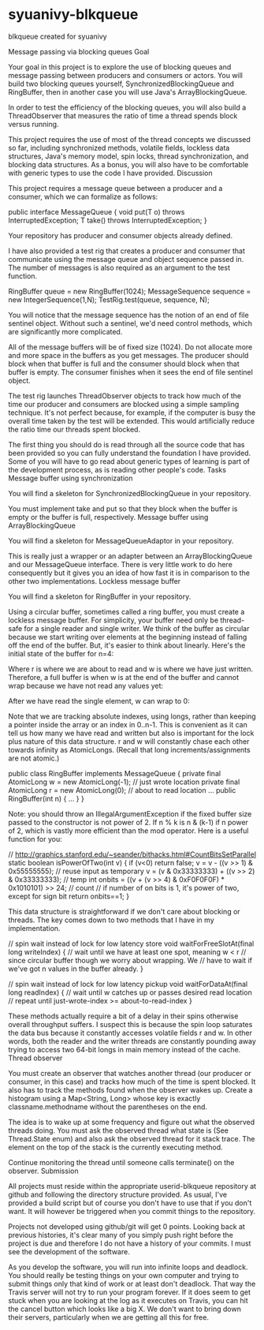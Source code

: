 syuanivy-blkqueue
=================

blkqueue created for syuanivy

Message passing via blocking queues
Goal

Your goal in this project is to explore the use of blocking queues and message passing between producers and consumers or actors. You will build two blocking queues yourself, SynchronizedBlockingQueue and RingBuffer, then in another case you will use Java's ArrayBlockingQueue.

In order to test the efficiency of the blocking queues, you will also build a ThreadObserver that measures the ratio of time a thread spends block versus running.

This project requires the use of most of the thread concepts we discussed so far, including synchronized methods, volatile fields, lockless data structures, Java's memory model, spin locks, thread synchronization, and blocking data structures. As a bonus, you will also have to be comfortable with generic types to use the code I have provided.
Discussion

This project requires a message queue between a producer and a consumer, which we can formalize as follows:

public interface MessageQueue<T> {
    void put(T o) throws InterruptedException;
    T take() throws InterruptedException;
}

Your repository has producer and consumer objects already defined.

I have also provided a test rig that creates a producer and consumer that communicate using the message queue and object sequence passed in. The number of messages is also required as an argument to the test function.

RingBuffer<Integer> queue = new RingBuffer<Integer>(1024);
MessageSequence<Integer> sequence = new IntegerSequence(1,N);
TestRig.test(queue, sequence, N);

You will notice that the message sequence has the notion of an end of file sentinel object. Without such a sentinel, we'd need control methods, which are significantly more complicated.

All of the message buffers will be of fixed size (1024). Do not allocate more and more space in the buffers as you get messages. The producer should block when that buffer is full and the consumer should block when that buffer is empty. The consumer finishes when it sees the end of file sentinel object.

The test rig launches ThreadObserver objects to track how much of the time our producer and consumers are blocked using a simple sampling technique. It's not perfect because, for example, if the computer is busy the overall time taken by the test will be extended. This would artificially reduce the ratio time our threads spent blocked.

The first thing you should do is read through all the source code that has been provided so you can fully understand the foundation I have provided. Some of you will have to go read about generic types of learning is part of the development process, as is reading other people's code.
Tasks
Message buffer using synchronization

You will find a skeleton for SynchronizedBlockingQueue in your repository.

You must implement take and put so that they block when the buffer is empty or the buffer is full, respectively.
Message buffer using ArrayBlockingQueue

You will find a skeleton for MessageQueueAdaptor in your repository.

This is really just a wrapper or an adapter between an ArrayBlockingQueue and our MessageQueue interface. There is very little work to do here consequently but it gives you an idea of how fast it is in comparison to the other two implementations.
Lockless message buffer

You will find a skeleton for RingBuffer in your repository.

Using a circular buffer, sometimes called a ring buffer, you must create a lockless message buffer. For simplicity, your buffer need only be thread-safe for a single reader and single writer. We think of the buffer as circular because we start writing over elements at the beginning instead of falling off the end of the buffer. But, it's easier to think about linearly. Here's the initial state of the buffer for n=4:

Where r is where we are about to read and w is where we have just written. Therefore, a full buffer is when w is at the end of the buffer and cannot wrap because we have not read any values yet:

After we have read the single element, w can wrap to 0:

Note that we are tracking absolute indexes, using longs, rather than keeping a pointer inside the array or an index in 0..n-1. This is convenient as it can tell us how many we have read and written but also is important for the lock plus nature of this data structure. r and w will constantly chase each other towards infinity as AtomicLongs. (Recall that long increments/assignments are not atomic.)

public class RingBuffer<T> implements MessageQueue<T> {
    private final AtomicLong w = new AtomicLong(-1);    // just wrote location
    private final AtomicLong r = new AtomicLong(0);     // about to read location
    ...
    public RingBuffer(int n) { ... }
}

Note: you should throw an IllegalArgumentException if the fixed buffer size passed to the constructor is not power of 2. If n % k is n & (k-1) if n power of 2, which is vastly more efficient than the mod operator. Here is a useful function for you:

// http://graphics.stanford.edu/~seander/bithacks.html#CountBitsSetParallel
static boolean isPowerOfTwo(int v) {
    if (v<0) return false;
    v = v - ((v >> 1) & 0x55555555);                    // reuse input as temporary
    v = (v & 0x33333333) + ((v >> 2) & 0x33333333);     // temp
    int onbits = ((v + (v >> 4) & 0xF0F0F0F) * 0x1010101) >> 24; // count
    // if number of on bits is 1, it's power of two, except for sign bit
    return onbits==1;
}

This data structure is straightforward if we don't care about blocking or threads. The key comes down to two methods that I have in my implementation.

// spin wait instead of lock for low latency store
void waitForFreeSlotAt(final long writeIndex) {
    // wait until we have at least one spot, meaning w < r
    // since circular buffer though we worry about wrapping. We
    // have to wait if we've got n values in the buffer already.
}

// spin wait instead of lock for low latency pickup
void waitForDataAt(final long readIndex) {
    // wait until w catches up or passes desired read location
    // repeat until just-wrote-index >= about-to-read-index
}

These methods actually require a bit of a delay in their spins otherwise overall throughput suffers. I suspect this is because the spin loop saturates the data bus because it constantly accesses volatile fields r and w. In other words, both the reader and the writer threads are constantly pounding away trying to access two 64-bit longs in main memory instead of the cache.
Thread observer

You must create an observer that watches another thread (our producer or consumer, in this case) and tracks how much of the time is spent blocked. It also has to track the methods found when the observer wakes up. Create a histogram using a Map<String, Long> whose key is exactly classname.methodname without the parentheses on the end.

The idea is to wake up at some frequency and figure out what the observed threads doing. You must ask the observed thread what state is (See Thread.State enum) and also ask the observed thread for it stack trace. The element on the top of the stack is the currently executing method.

Continue monitoring the thread until someone calls terminate() on the observer.
Submission

All projects must reside within the appropriate userid-blkqueue repository at github and following the directory structure provided. As usual, I've provided a build script but of course you don't have to use that if you don't want. It will however be triggered when you commit things to the repository.

Projects not developed using github/git will get 0 points. Looking back at previous histories, it's clear many of you simply push right before the project is due and therefore I do not have a history of your commits. I must see the development of the software.

As you develop the software, you will run into infinite loops and deadlock. You should really be testing things on your own computer and trying to submit things only that kind of work or at least don't deadlock. That way the Travis server will not try to run your program forever. If it does seem to get stuck when you are looking at the log as it executes on Travis, you can hit the cancel button which looks like a big X. We don't want to bring down their servers, particularly when we are getting all this for free.
